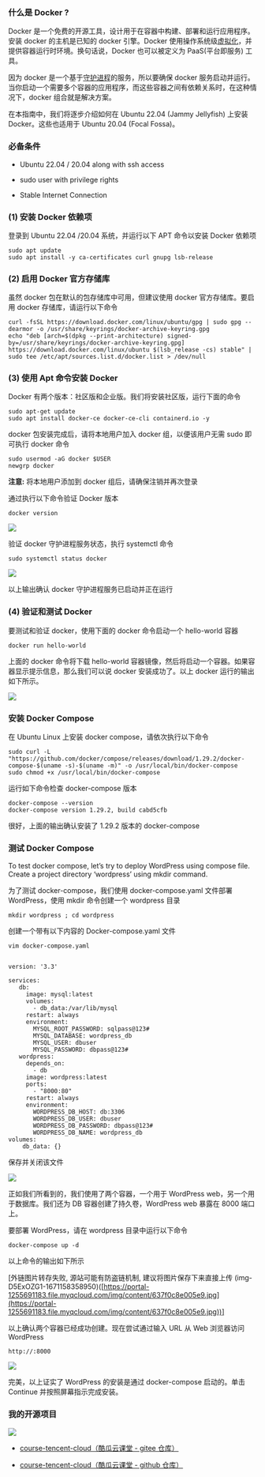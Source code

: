 ### 什么是 Docker ?

Docker 是一个免费的开源工具，设计用于在容器中构建、部署和运行应用程序。安装 docker 的主机是已知的 docker 引擎。Docker 使用操作系统级[虚拟化](https://so.csdn.net/so/search?q=%E8%99%9A%E6%8B%9F%E5%8C%96&spm=1001.2101.3001.7020)，并提供容器运行时环境。换句话说，Docker 也可以被定义为 PaaS(平台即服务) 工具。

因为 docker 是一个基于[守护进程](https://so.csdn.net/so/search?q=%E5%AE%88%E6%8A%A4%E8%BF%9B%E7%A8%8B&spm=1001.2101.3001.7020)的服务，所以要确保 docker 服务启动并运行。当你启动一个需要多个容器的应用程序，而这些容器之间有依赖关系时，在这种情况下，docker 组合就是解决方案。

在本指南中，我们将逐步介绍如何在 Ubuntu 22.04 (Jammy Jellyfish) 上安装 Docker。这些也适用于 Ubuntu 20.04 (Focal Fossa)。

### 必备条件

- Ubuntu 22.04 / 20.04 along with ssh access

- sudo user with privilege rights

- Stable Internet Connection

### (1) 安装 Docker 依赖项

登录到 Ubuntu 22.04 /20.04 系统，并运行以下 APT 命令以安装 Docker 依赖项

```Plain Text
sudo apt update
sudo apt install -y ca-certificates curl gnupg lsb-release

```

### (2) 启用 Docker 官方存储库

虽然 docker 包在默认的包存储库中可用，但建议使用 docker 官方存储库。要启用 docker 存储库，请运行以下命令

```Plain Text
curl -fsSL https://download.docker.com/linux/ubuntu/gpg | sudo gpg --dearmor -o /usr/share/keyrings/docker-archive-keyring.gpg
echo "deb [arch=$(dpkg --print-architecture) signed-by=/usr/share/keyrings/docker-archive-keyring.gpg] https://download.docker.com/linux/ubuntu $(lsb_release -cs) stable" | sudo tee /etc/apt/sources.list.d/docker.list > /dev/null

```

### (3) 使用 Apt 命令安装 Docker

Docker 有两个版本：社区版和企业版。我们将安装社区版，运行下面的命令

```Plain Text
sudo apt-get update
sudo apt install docker-ce docker-ce-cli containerd.io -y
```

docker 包安装完成后，请将本地用户加入 docker 组，以便该用户无需 sudo 即可执行 docker 命令

```Plain Text
sudo usermod -aG docker $USER
newgrp docker
```

**注意:** 将本地用户添加到 docker 组后，请确保注销并再次登录

通过执行以下命令验证 Docker 版本

```Plain Text
docker version
```

![](https://img-blog.csdnimg.cn/img_convert/2e5405dd4e992319b5c4c7c7c648ace9.jpeg)

验证 docker 守护进程服务状态，执行 systemctl 命令

```Plain Text
sudo systemctl status docker
```

![](https://img-blog.csdnimg.cn/img_convert/2ac23ee2d5ce084378fa971e43b58583.jpeg)

以上输出确认 docker 守护进程服务已启动并正在运行

### (4) 验证和测试 Docker

要测试和验证 docker，使用下面的 docker 命令启动一个 hello-world 容器

```Plain Text
docker run hello-world
```

上面的 docker 命令将下载 hello-world 容器镜像，然后将启动一个容器。如果容器显示提示信息，那么我们可以说 docker 安装成功了。以上 docker 运行的输出如下所示。

![](https://img-blog.csdnimg.cn/img_convert/4ced96f6019ce7080d3f20cfc2512f02.jpeg)

### 安装 Docker Compose

在 Ubuntu Linux 上安装 docker compose，请依次执行以下命令

```Plain Text
sudo curl -L "https://github.com/docker/compose/releases/download/1.29.2/docker-compose-$(uname -s)-$(uname -m)" -o /usr/local/bin/docker-compose
sudo chmod +x /usr/local/bin/docker-compose
```

运行如下命令检查 docker-compose 版本

```Plain Text
docker-compose --version
docker-compose version 1.29.2, build cabd5cfb
```

很好，上面的输出确认安装了 1.29.2 版本的 docker-compose

### 测试 Docker Compose

To test docker compose, let’s try to deploy WordPress using compose file. Create a project directory ‘wordpress’ using mkdir command.

为了测试 docker-compose，我们使用 docker-compose.yaml 文件部署 WordPress，使用 mkdir 命令创建一个 wordpress 目录

```Plain Text
mkdir wordpress ; cd wordpress
```

创建一个带有以下内容的 Docker-compose.yaml 文件

```Plain Text
vim docker-compose.yaml
```

```Plain Text

version: '3.3'

services:
   db:
     image: mysql:latest
     volumes:
       - db_data:/var/lib/mysql
     restart: always
     environment:
       MYSQL_ROOT_PASSWORD: sqlpass@123#
       MYSQL_DATABASE: wordpress_db
       MYSQL_USER: dbuser
       MYSQL_PASSWORD: dbpass@123#
   wordpress:
     depends_on:
       - db
     image: wordpress:latest
     ports:
       - "8000:80"
     restart: always
     environment:
       WORDPRESS_DB_HOST: db:3306
       WORDPRESS_DB_USER: dbuser
       WORDPRESS_DB_PASSWORD: dbpass@123#
       WORDPRESS_DB_NAME: wordpress_db
volumes:
    db_data: {}
```

保存并关闭该文件

![](https://img-blog.csdnimg.cn/img_convert/60cde06582c1dff8065e5e5c31ed4bb9.jpeg)

正如我们所看到的，我们使用了两个容器，一个用于 WordPress web，另一个用于数据库。我们还为 DB 容器创建了持久卷，WordPress web 暴露在 8000 端口上。

要部署 WordPress，请在 wordpress 目录中运行以下命令

```Plain Text
docker-compose up -d
```

以上命令的输出如下所示

[外链图片转存失败, 源站可能有防盗链机制, 建议将图片保存下来直接上传 (img-D5ExOZG1-1671158358950)([https://portal-1255691183.file.myqcloud.com/img/content/637f0c8e005e9.jpg](https://portal-1255691183.file.myqcloud.com/img/content/637f0c8e005e9.jpg))]

以上确认两个容器已经成功创建。现在尝试通过输入 URL 从 Web 浏览器访问 WordPress

```Plain Text
http://:8000
```

![](https://img-blog.csdnimg.cn/img_convert/0f64558010a1de052004002f23b28b15.jpeg)

完美，以上证实了 WordPress 的安装是通过 docker-compose 启动的。单击 Continue 并按照屏幕指示完成安装。

### 我的开源项目

![](https://img-blog.csdnimg.cn/img_convert/e8aefccf98e345405ae5571f163502af.png)

- [course-tencent-cloud（酷瓜云课堂 - gitee 仓库）](https://gitee.com/koogua/course-tencent-cloud)

- [course-tencent-cloud（酷瓜云课堂 - github 仓库）](https://github.com/xiaochong0302/course-tencent-cloud)

